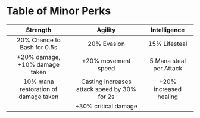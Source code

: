 # Table of Minor Perks

| Strength | Agility | Intelligence |
|:--------:|:--------:|:--------:|
|20% Chance to Bash for 0.5s|20% Evasion|15% Lifesteal|
|+20% damage, +10% damage taken|+20% movement speed|5 Mana steal per Attack|
|10% mana restoration of damage taken|Casting increases attack speed by 30% for 2s|+20% increased healing|
||+30% critical damage||